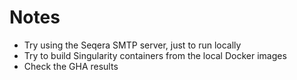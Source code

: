 # Notes

 * Try using the Seqera SMTP server, just to run locally
 * Try to build Singularity containers from the local Docker images
 * Check the GHA results
